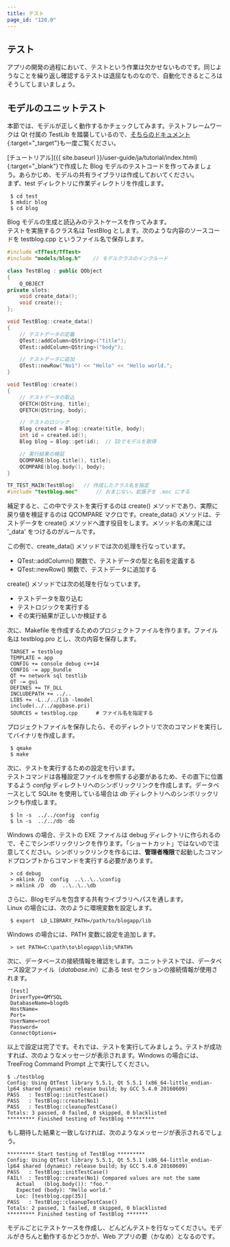 ```yaml
---
title: テスト
page_id: "120.0"
---
```


## テスト

アプリの開発の過程において、テストという作業は欠かせないものです。同じようなことを繰り返し確認するテストは退屈なものなので、自動化できるところはそうしてしまいましょう。

## モデルのユニットテスト

本節では、モデルが正しく動作するかチェックしてみます。テストフレームワークは Qt 付属の TestLib を踏襲しているので、[そちらのドキュメント](http://doc.qt.io/qt-5/qtest-overview.html){:target="_target"}も一度ご覧ください。

[チュートリアル]({{ site.baseurl }}/user-guide/ja/tutorial/index.html){:target="_blank"}で作成した Blog モデルのテストコードを作ってみましょう。あらかじめ、モデルの共有ライブラリは作成しておいてください。<br>
まず、test ディレクトリに作業ディレクトリを作成します。

```
 $ cd test
 $ mkdir blog
 $ cd blog
```

Blog モデルの生成と読込みのテストケースを作ってみます。<br>
テストを実施するクラス名は TestBlog とします。次のような内容のソースコードを testblog.cpp というファイル名で保存します。

```c++
#include <TfTest/TfTest>
#include "models/blog.h"    // モデルクラスのインクルード

class TestBlog : public QObject
{
    Q_OBJECT
private slots:
    void create_data();
    void create();
};

void TestBlog::create_data()
{
    // テストデータの定義
    QTest::addColumn<QString>("title");
    QTest::addColumn<QString>("body");

    // テストデータに追加
    QTest::newRow("No1") << "Hello" << "Hello world.";
}

void TestBlog::create()
{
    // テストデータの取込
    QFETCH(QString, title);
    QFETCH(QString, body);

    // テストのロジック
    Blog created = Blog::create(title, body);
    int id = created.id();
    Blog blog = Blog::get(id);  // IDでモデルを取得

    // 実行結果の検証
    QCOMPARE(blog.title(), title);
    QCOMPARE(blog.body(), body);
}

TF_TEST_MAIN(TestBlog)   // 作成したクラス名を指定
#include "testblog.moc"      // おまじない。拡張子を .moc にする
```

補足すると、この中でテストを実行するのは create() メソッドであり、実際に戻り値を検証するのは QCOMPARE マクロです。create_data() メソッドは、テストデータを create() メソッドへ渡す役目をします。メソッド名の末尾には '_data' をつけるのがルールです。

この例で、create_data() メソッドでは次の処理を行なっています。

* QTest::addColumn() 関数で、テストデータの型と名前を定義する
* QTest::newRow() 関数で、テストデータに追加する

create() メソッドでは次の処理を行なっています。

* テストデータを取り込む
* テストロジックを実行する
* その実行結果が正しいか検証する

次に、Makefile を作成するためのプロジェクトファイルを作ります。ファイル名は testblog.pro とし、次の内容を保存します。

```
 TARGET = testblog
 TEMPLATE = app
 CONFIG += console debug c++14
 CONFIG -= app_bundle
 QT += network sql testlib
 QT -= gui
 DEFINES += TF_DLL
 INCLUDEPATH += ../..
 LIBS += -L../../lib -lmodel
 include(../../appbase.pri)
 SOURCES = testblog.cpp      # ファイル名を指定する
```

プロジェクトファイルを保存したら、そのディレクトリで次のコマンドを実行してバイナリを作成します。

```
 $ qmake
 $ make
```

次に、テストを実行するための設定を行います。<br>
テストコマンドは各種設定ファイルを参照する必要があるため、その直下に位置するよう *config* ディレクトリへのシンボリックリンクを作成します。データベースとして SQLite を使用している場合は *db* ディレクトリへのシンボリックリンクも作成します。

```
 $ ln -s  ../../config  config
 $ ln -s  ../../db  db
```

Windows の場合、テストの EXE ファイルは debug ディレクトリに作られるので、そこでシンボリックリンクを作ります。「ショートカット」ではないので注意してください。シンボリックリンクを作るには、**管理者権限**で起動したコマンドプロンプトからコマンドを実行する必要があります。

```
 > cd debug
 > mklink /D  config  ..\..\..\config
 > mklink /D  db  ..\..\..\db
```

さらに、Blogモデルを包含する共有ライブラリへパスを通します。<br>
Linux の場合には、次のように環境変数を設定します。

```
 $ export  LD_LIBRARY_PATH=/path/to/blogapp/lib
```

Windows の場合には、PATH 変数に設定を追加します。

```
 > set PATH=C:\path\to\blogapp\lib;%PATH%
```

次に、データベースの接続情報を確認をします。ユニットテストでは、データベース設定ファイル（*database.ini*）にある test セクションの接続情報が使用されます。

```
 [test]
 DriverType=QMYSQL
 DatabaseName=blogdb
 HostName=
 Port=
 UserName=root
 Password=
 ConnectOptions=
```

以上で設定は完了です。それでは、テストを実行してみましょう。テストが成功すれば、次のようなメッセージが表示されます。Windows の場合には、TreeFrog Command Prompt 上で実行してください。

```
$ ./testblog
Config: Using QtTest library 5.5.1, Qt 5.5.1 (x86_64-little_endian-lp64 shared (dynamic) release build; by GCC 5.4.0 20160609)
PASS   : TestBlog::initTestCase()
PASS   : TestBlog::create(No1)
PASS   : TestBlog::cleanupTestCase()
Totals: 3 passed, 0 failed, 0 skipped, 0 blacklisted
********* Finished testing of TestBlog *********
```

もし期待した結果と一致しなければ、次のようなメッセージが表示されるでしょう。

```
********* Start testing of TestBlog *********
Config: Using QtTest library 5.5.1, Qt 5.5.1 (x86_64-little_endian-lp64 shared (dynamic) release build; by GCC 5.4.0 20160609)
PASS   : TestBlog::initTestCase()
FAIL!  : TestBlog::create(No1) Compared values are not the same
   Actual   (blog.body()): "foo."
   Expected (body): "Hello world."
   Loc: [testblog.cpp(35)]
PASS   : TestBlog::cleanupTestCase()
Totals: 2 passed, 1 failed, 0 skipped, 0 blacklisted
********* Finished testing of TestBlog *******
```

モデルごとにテストケースを作成し、どんどんテストを行なってください。モデルがきちんと動作するかどうかが、Web アプリの要（かなめ）となるのです。
